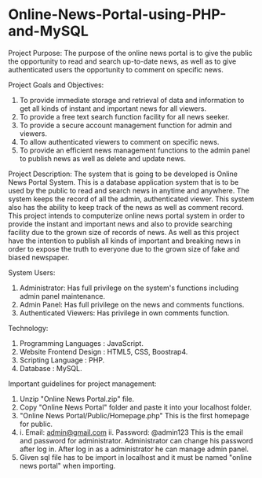 # Online-News-Portal-using-PHP-and-MySQL
Project Purpose: 
The purpose of the online news portal is to give the public the opportunity to read and search
up-to-date news, as well as to give authenticated users the opportunity to comment on specific
news.

Project Goals and Objectives: 
1. To provide immediate storage and retrieval of data and information to get all kinds of instant
and important news for all viewers.
2. To provide a free text search function facility for all news seeker.
3. To provide a secure account management function for admin and viewers.
4. To allow authenticated viewers to comment on specific news.
5. To provide an efficient news management functions to the admin panel to publish news as
well as delete and update news.

Project Description: 
The system that is going to be developed is Online News Portal System. This is a database
application system that is to be used by the public to read and search news in anytime and
anywhere. The system keeps the record of all the admin, authenticated viewer. This system
also has the ability to keep track of the news as well as comment record. This project intends to
computerize online news portal system in order to provide the instant and important news and
also to provide searching facility due to the grown size of records of news. As well as this
project have the intention to publish all kinds of important and breaking news in order to expose
the truth to everyone due to the grown size of fake and biased newspaper.

System Users:
1. Administrator: Has full privilege on the system's functions including admin panel
maintenance.
2. Admin Panel: Has full privilege on the news and comments functions.
3. Authenticated Viewers: Has privilege in own comments function.

Technology:
1. Programming Languages : JavaScript.
2. Website Frontend Design : HTML5, CSS, Boostrap4.
4. Scripting Language : PHP.
3. Database : MySQL.

Important guidelines for project management:
1. Unzip "Online News Portal.zip" file.
2. Copy "Online News Portal" folder and paste it into your localhost folder.
3. "Online News Portal/Public/Homepage.php" This is the first homepage for public.
4. 
	i. Email: admin@gmail.com
	ii. Password: @admin123
   		This is the email and password for administrator.
		Administrator can change his password after log in.
		After log in as a administrator he can manage admin panel.
5. Given sql file has to be import in localhost and it must be named "online news portal" when importing.
